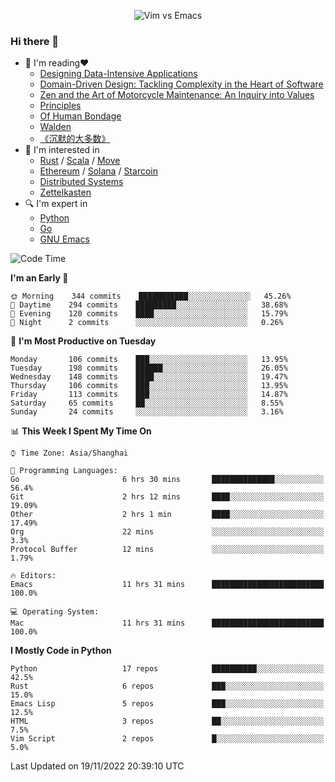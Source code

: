 <p align="center">
    <img src="https://gist.githubusercontent.com/coldnight/e696baffb094e71c96cb302118878eae/raw/40ea5053a6f66cc65f90f437e4173497da225958/banner.gif" alt="Vim vs Emacs" />
</p>

### Hi there 👋

- 📖 I'm reading❤️
    + [Designing Data-Intensive Applications](https://www.oreilly.com/library/view/designing-data-intensive-applications/9781491903063/)
    + [Domain-Driven Design: Tackling Complexity in the Heart of Software](https://www.dddcommunity.org/book/evans_2003/)
    + [Zen and the Art of Motorcycle Maintenance: An Inquiry into Values](https://en.wikipedia.org/wiki/Zen_and_the_Art_of_Motorcycle_Maintenance)
    + [Principles](https://www.principles.com/)
    + [Of Human Bondage](https://en.wikipedia.org/wiki/Of_Human_Bondage)
    + [Walden](https://en.wikipedia.org/wiki/Walden)
    + [《沉默的大多数》](https://en.wikipedia.org/wiki/Silent_majority)
- 🌱 I'm interested in
    + [Rust](https://www.rust-lang.org/) / [Scala](https://www.scala-lang.org/) / [Move](https://github.com/move-language/move/)
    + [Ethereum](https://ethereum.org/en/) / [Solana](https://solana.com/) / [Starcoin](https://github.com/starcoinorg/starcoin)
	+ [Distributed Systems](https://www.linuxzen.com/notes/topics/20200320174417_%E5%88%86%E5%B8%83%E5%BC%8F/)
	+ [Zettelkasten](https://www.linuxzen.com/notes/notes/20220120080920-slip_box/)
- 🔍 I'm expert in
    + [Python](https://www.python.org/)
    + [Go](https://go.dev/)
    + [GNU Emacs](https://www.gnu.org/software/emacs/)

<!--START_SECTION:waka-->
![Code Time](http://img.shields.io/badge/Code%20Time-1%2C708%20hrs%2053%20mins-blue)

**I'm an Early 🐤** 

```text
🌞 Morning    344 commits    ███████████░░░░░░░░░░░░░░   45.26% 
🌆 Daytime    294 commits    █████████░░░░░░░░░░░░░░░░   38.68% 
🌃 Evening    120 commits    ████░░░░░░░░░░░░░░░░░░░░░   15.79% 
🌙 Night      2 commits      ░░░░░░░░░░░░░░░░░░░░░░░░░   0.26%

```
📅 **I'm Most Productive on Tuesday** 

```text
Monday       106 commits    ███░░░░░░░░░░░░░░░░░░░░░░   13.95% 
Tuesday      198 commits    ██████░░░░░░░░░░░░░░░░░░░   26.05% 
Wednesday    148 commits    ████░░░░░░░░░░░░░░░░░░░░░   19.47% 
Thursday     106 commits    ███░░░░░░░░░░░░░░░░░░░░░░   13.95% 
Friday       113 commits    ███░░░░░░░░░░░░░░░░░░░░░░   14.87% 
Saturday     65 commits     ██░░░░░░░░░░░░░░░░░░░░░░░   8.55% 
Sunday       24 commits     ░░░░░░░░░░░░░░░░░░░░░░░░░   3.16%

```


📊 **This Week I Spent My Time On** 

```text
⌚︎ Time Zone: Asia/Shanghai

💬 Programming Languages: 
Go                       6 hrs 30 mins       ██████████████░░░░░░░░░░░   56.4% 
Git                      2 hrs 12 mins       ████░░░░░░░░░░░░░░░░░░░░░   19.09% 
Other                    2 hrs 1 min         ████░░░░░░░░░░░░░░░░░░░░░   17.49% 
Org                      22 mins             ░░░░░░░░░░░░░░░░░░░░░░░░░   3.3% 
Protocol Buffer          12 mins             ░░░░░░░░░░░░░░░░░░░░░░░░░   1.79%

🔥 Editors: 
Emacs                    11 hrs 31 mins      █████████████████████████   100.0%

💻 Operating System: 
Mac                      11 hrs 31 mins      █████████████████████████   100.0%

```

**I Mostly Code in Python** 

```text
Python                   17 repos            ██████████░░░░░░░░░░░░░░░   42.5% 
Rust                     6 repos             ███░░░░░░░░░░░░░░░░░░░░░░   15.0% 
Emacs Lisp               5 repos             ███░░░░░░░░░░░░░░░░░░░░░░   12.5% 
HTML                     3 repos             ██░░░░░░░░░░░░░░░░░░░░░░░   7.5% 
Vim Script               2 repos             █░░░░░░░░░░░░░░░░░░░░░░░░   5.0%

```



 Last Updated on 19/11/2022 20:39:10 UTC
<!--END_SECTION:waka-->
